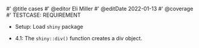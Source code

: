 #' @title cases
#' @editor Eli Miller
#' @editDate 2022-01-13
#' @coverage
#' TESTCASE: REQUIREMENT


+ Setup: Load `shiny` package

+ 4.1: The `shiny::div()` function creates a div object.
